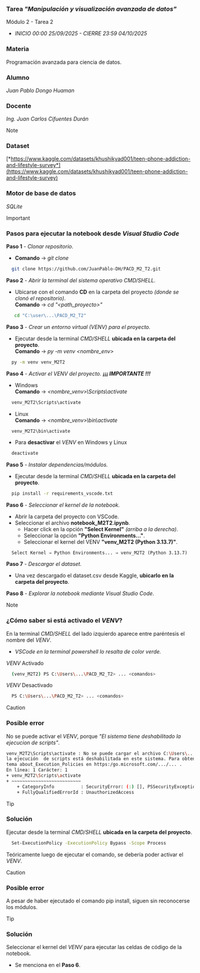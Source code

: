 ### Tarea *"Manipulación y visualización avanzada de datos"*
Módulo 2 - Tarea 2
- *INICIO 00:00 25/09/2025 - CIERRE 23:59 04/10/2025*

### Materia
Programación avanzada para ciencia de datos.

### Alumno  
*Juan Pablo Dongo Huaman*

### Docente  
*Ing. Juan Carlos Cifuentes Durán*

> [!NOTE]
> ### Dataset  
> [*https://www.kaggle.com/datasets/khushikyad001/teen-phone-addiction-and-lifestyle-survey*](https://www.kaggle.com/datasets/khushikyad001/teen-phone-addiction-and-lifestyle-survey)
> 
> ### Motor de base de datos  
> *SQLite*

> [!IMPORTANT]
> ### **Pasos para ejecutar la notebook desde *Visual Studio Code***  
> **Paso 1** - *Clonar repositorio.*  
> - **Comando** → *git clone <url-repositorio>*  
> ```bash
>   git clone https://github.com/JuanPablo-DH/PACD_M2_T2.git
> ```
> **Paso 2** - *Abrir la terminal del sistema operativo *CMD/SHELL*.*  
> - Ubicarse con el comando **CD** en la carpeta del proyecto *(donde se clonó el repositorio)*.  
> **Comando** → *cd "<path_proyecto>"*  
> ```bash
>    cd "C:\user\...\PACD_M2_T2"
> ```
> 
> **Paso 3** - *Crear un entorno virtual *(VENV)* para el proyecto.*  
> - Ejecutar desde la terminal *CMD/SHELL* **ubicada en la carpeta del proyecto**.   
> **Comando** → *py -m venv <nombre_env>*  
> ```bash
>   py -m venv venv_M2T2
> ```
> 
> **Paso 4** - *Activar el *VENV* del proyecto. **¡¡¡ IMPORTANTE !!!***  
> - Windows  
> **Comando** → *<nombre_venv>\Scripts\activate*  
> ```bash
>   venv_M2T2\Scripts\activate
> ```
> - Linux  
> **Comando** → *<nombre_venv>\bin\activate*  
> ```bash
>   venv_M2T2\bin\activate
> ```
> - Para **desactivar** el *VENV* en Windows y Linux  
> ```bash
>   deactivate
> ```
> 
> **Paso 5** - *Instalar dependencias/módulos.*  
> - Ejecutar desde la terminal *CMD/SHELL* **ubicada en la carpeta del proyecto**.  
> ```bash
>   pip install -r requirements_vscode.txt
> ```
>
> **Paso 6** - *Seleccionar el kernel de la notebook.*
> - Abrir la carpeta del proyecto con VSCode.
> - Seleccionar el archivo **notebook_M2T2.ipynb**.
>   - Hacer click en la opción **"Select Kernel"** *(arriba a la derecha)*.
>   - Seleccionar la opción **"Python Environments..."**.
>   - Seleccionar el kernel del VENV **"venv_M2T2 (Python 3.13.7)"**. 
> ```
>   Select Kernel ⇒ Python Environments... ⇒ venv_M2T2 (Python 3.13.7)
> ```
> **Paso 7** - *Descargar el dataset.*
> - Una vez descargado el dataset.csv desde Kaggle, **ubicarlo en la carpeta del proyecto**.
>
> **Paso 8** - *Explorar la notebook mediante Visual Studio Code*.

> [!NOTE]
> ### **¿Cómo saber si está activado el *VENV*?**  
> En la terminal *CMD/SHELL* del lado izquierdo aparece entre paréntesis el nombre del *VENV*.  
> - *VSCode en la terminal powershell lo resalta de color verde.*
> 
> *VENV* Activado
> ```bash
>   (venv_M2T2) PS C:\Users\...\PACD_M2_T2> ... <comandos>
> ```
> *VENV* Desactivado
> ```bash
>   PS C:\Users\...\PACD_M2_T2> ... <comandos>
> ```

> [!CAUTION]
> ### **Posible error**  
> No se puede activar el *VENV*, porque *"El sistema tiene deshabilitado la ejecucion de scripts"*.
> ```bash
> venv_M2T2\Scripts\activate : No se puede cargar el archivo C:\Users\...\PACD_M2_T2\venv_M2T2\Scripts\Activate.ps1 porque
> la ejecución  de scripts está deshabilitada en este sistema. Para obtener más información, consulta el
> tema about_Execution_Policies en https:/go.microsoft.com/.../... .
> En línea: 1 Carácter: 1
> + venv_M2T2\Scripts\activate
> + ~~~~~~~~~~~~~~~~~~~~~~~~~~
>     + CategoryInfo          : SecurityError: (:) [], PSSecurityException
>     + FullyQualifiedErrorId : UnauthorizedAccess
> ```

> [!TIP]
> ### **Solución**  
> Ejecutar desde la terminal *CMD/SHELL* **ubicada en la carpeta del proyecto**.
> ```bash
>   Set-ExecutionPolicy -ExecutionPolicy Bypass -Scope Process
> ```
> Teóricamente luego de ejecutar el comando, se debería poder activar el *VENV*.

> [!CAUTION]
> ### **Posible error**  
> A pesar de haber ejecutado el comando pip install, siguen sin reconocerse los módulos.

> [!TIP]
> ### **Solución**  
> Seleccionar el kernel del *VENV* para ejecutar las celdas de código de la notebook.
> - Se menciona en el **Paso 6**.
